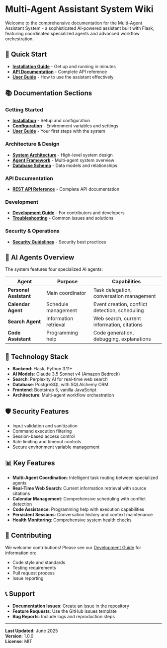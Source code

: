 # Multi-Agent Assistant System Wiki

Welcome to the comprehensive documentation for the Multi-Agent Assistant System - a sophisticated AI-powered assistant built with Flask, featuring coordinated specialized agents and advanced workflow orchestration.

## 🚀 Quick Start

- **[Installation Guide](Installation)** - Get up and running in minutes
- **[API Documentation](API-Reference)** - Complete API reference
- **[User Guide](User-Guide)** - How to use the assistant effectively

## 📚 Documentation Sections

### Getting Started
- **[Installation](Installation)** - Setup and configuration
- **[Configuration](Configuration)** - Environment variables and settings
- **[User Guide](User-Guide)** - Your first steps with the system

### Architecture & Design
- **[System Architecture](System-Architecture)** - High-level system design
- **[Agent Framework](Agent-Framework)** - Multi-agent system overview
- **[Database Schema](Database-Schema)** - Data models and relationships

### API Documentation
- **[REST API Reference](API-Reference)** - Complete API documentation

### Development
- **[Development Guide](Development-Guide)** - For contributors and developers
- **[Troubleshooting](Troubleshooting)** - Common issues and solutions

### Security & Operations
- **[Security Guidelines](Security-Guidelines)** - Security best practices

## 🤖 AI Agents Overview

The system features four specialized AI agents:

| Agent | Purpose | Capabilities |
|-------|---------|-------------|
| **Personal Assistant** | Main coordinator | Task delegation, conversation management |
| **Calendar Agent** | Schedule management | Event creation, conflict detection, scheduling |
| **Search Agent** | Information retrieval | Web search, current information, citations |
| **Code Assistant** | Programming help | Code generation, debugging, explanations |

## 🔧 Technology Stack

- **Backend**: Flask, Python 3.11+
- **AI Models**: Claude 3.5 Sonnet v4 (Amazon Bedrock)
- **Search**: Perplexity AI for real-time web search
- **Database**: PostgreSQL with SQLAlchemy ORM
- **Frontend**: Bootstrap 5, vanilla JavaScript
- **Architecture**: Multi-agent workflow orchestration

## 🛡️ Security Features

- Input validation and sanitization
- Command execution filtering
- Session-based access control
- Rate limiting and timeout controls
- Secure environment variable management

## 📊 Key Features

- **Multi-Agent Coordination**: Intelligent task routing between specialized agents
- **Real-Time Web Search**: Current information retrieval with source citations
- **Calendar Management**: Comprehensive scheduling with conflict detection
- **Code Assistance**: Programming help with execution capabilities
- **Persistent Sessions**: Conversation history and context maintenance
- **Health Monitoring**: Comprehensive system health checks

## 🤝 Contributing

We welcome contributions! Please see our [Development Guide](Development-Guide) for information on:
- Code style and standards
- Testing requirements
- Pull request process
- Issue reporting

## 📞 Support

- **Documentation Issues**: Create an issue in the repository
- **Feature Requests**: Use the GitHub issues template
- **Bug Reports**: Include logs and reproduction steps

---

**Last Updated**: June 2025  
**Version**: 1.0.0  
**License**: MIT